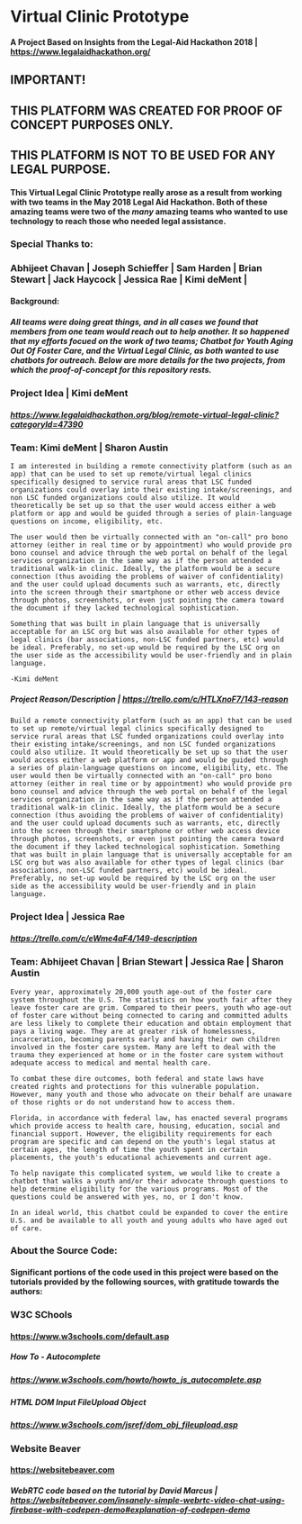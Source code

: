 # Virtual Clinic Prototype
#### A Project Based on Insights from the Legal-Aid Hackathon 2018 | https://www.legalaidhackathon.org/

## IMPORTANT! 
## THIS PLATFORM WAS CREATED FOR PROOF OF CONCEPT PURPOSES ONLY.   
## THIS PLATFORM IS NOT TO BE USED FOR ANY LEGAL PURPOSE.

#### This Virtual Legal Clinic Prototype really arose as a result from working with two teams in the May 2018 Legal Aid Hackathon.  Both of these amazing teams were two of the *many* amazing teams who wanted to use technology to reach those who needed legal assistance.  

### Special Thanks to: 
### Abhijeet Chavan | Joseph Schieffer | Sam Harden | Brian Stewart | Jack Haycock | Jessica Rae | Kimi deMent | 

#### Background:
##### All teams were doing great things, and in all cases we found that members from one team would reach out to help another.  It so happened that my efforts focued on the work of two teams; Chatbot for Youth Aging Out Of Foster Care, and the Virtual Legal Clinic, as both wanted to use chatbots for outreach.  Below are more details for the two projects, from which the proof-of-concept for this repository rests.

### Project Idea | Kimi deMent
##### https://www.legalaidhackathon.org/blog/remote-virtual-legal-clinic?categoryId=47390
### Team: Kimi deMent | Sharon Austin


```I am interested in building a remote connectivity platform (such as an app) that can be used to set up remote/virtual legal clinics specifically designed to service rural areas that LSC funded organizations could overlay into their existing intake/screenings, and non LSC funded organizations could also utilize. It would theoretically be set up so that the user would access either a web platform or app and would be guided through a series of plain-language questions on income, eligibility, etc.```

```The user would then be virtually connected with an "on-call" pro bono attorney (either in real time or by appointment) who would provide pro bono counsel and advice through the web portal on behalf of the legal services organization in the same way as if the person attended a traditional walk-in clinic. Ideally, the platform would be a secure connection (thus avoiding the problems of waiver of confidentiality) and the user could upload documents such as warrants, etc, directly into the screen through their smartphone or other web access device through photos, screenshots, or even just pointing the camera toward the document if they lacked technological sophistication.```

```Something that was built in plain language that is universally acceptable for an LSC org but was also available for other types of legal clinics (bar associations, non-LSC funded partners, etc) would be ideal. Preferably, no set-up would be required by the LSC org on the user side as the accessibility would be user-friendly and in plain language.```

```-Kimi deMent```


##### Project Reason/Description | https://trello.com/c/HTLXnoF7/143-reason

```Build a remote connectivity platform (such as an app) that can be used to set up remote/virtual legal clinics specifically designed to service rural areas that LSC funded organizations could overlay into their existing intake/screenings, and non LSC funded organizations could also utilize. It would theoretically be set up so that the user would access either a web platform or app and would be guided through a series of plain-language questions on income, eligibility, etc. The user would then be virtually connected with an "on-call" pro bono attorney (either in real time or by appointment) who would provide pro bono counsel and advice through the web portal on behalf of the legal services organization in the same way as if the person attended a traditional walk-in clinic. Ideally, the platform would be a secure connection (thus avoiding the problems of waiver of confidentiality) and the user could upload documents such as warrants, etc, directly into the screen through their smartphone or other web access device through photos, screenshots, or even just pointing the camera toward the document if they lacked technological sophistication. Something that was built in plain language that is universally acceptable for an LSC org but was also available for other types of legal clinics (bar associations, non-LSC funded partners, etc) would be ideal. Preferably, no set-up would be required by the LSC org on the user side as the accessibility would be user-friendly and in plain language.```

### Project Idea | Jessica Rae
##### https://trello.com/c/eWme4aF4/149-description
### Team: Abhijeet Chavan | Brian Stewart | Jessica Rae | Sharon Austin

```Every year, approximately 20,000 youth age-out of the foster care system throughout the U.S. The statistics on how youth fair after they leave foster care are grim. Compared to their peers, youth who age-out of foster care without being connected to caring and committed adults are less likely to complete their education and obtain employment that pays a living wage. They are at greater risk of homelessness, incarceration, becoming parents early and having their own children involved in the foster care system. Many are left to deal with the trauma they experienced at home or in the foster care system without adequate access to medical and mental health care.```

```To combat these dire outcomes, both federal and state laws have created rights and protections for this vulnerable population. However, many youth and those who advocate on their behalf are unaware of those rights or do not understand how to access them.```

```Florida, in accordance with federal law, has enacted several programs which provide access to health care, housing, education, social and financial support. However, the eligibility requirements for each program are specific and can depend on the youth's legal status at certain ages, the length of time the youth spent in certain placements, the youth's educational achievements and current age.```

```To help navigate this complicated system, we would like to create a chatbot that walks a youth and/or their advocate through questions to help determine eligibility for the various programs. Most of the questions could be answered with yes, no, or I don't know.```

```In an ideal world, this chatbot could be expanded to cover the entire U.S. and be available to all youth and young adults who have aged out of care.```



### About the Source Code:
#### Significant portions of the code used in this project were based on the tutorials provided by the following sources, with gratitude towards the authors:

### W3C SChools
#### https://www.w3schools.com/default.asp

##### How To - Autocomplete
##### https://www.w3schools.com/howto/howto_js_autocomplete.asp

##### HTML DOM Input FileUpload Object
##### https://www.w3schools.com/jsref/dom_obj_fileupload.asp

### Website Beaver
#### https://websitebeaver.com

##### WebRTC code based on the tutorial by David Marcus | https://websitebeaver.com/insanely-simple-webrtc-video-chat-using-firebase-with-codepen-demo#explanation-of-codepen-demo

